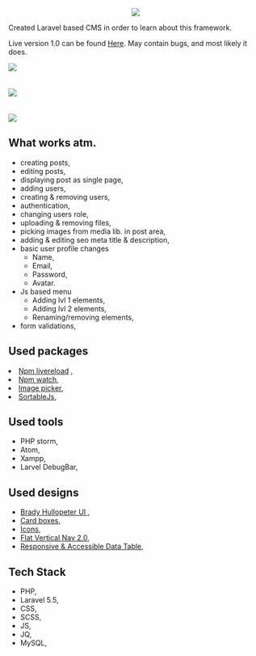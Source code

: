 <p align="center"><img src="https://laravel.com/assets/img/components/logo-laravel.svg"></p>

<p>
Created Laravel based CMS in order to learn about this framework. </p>

<p>Live version 1.0 can be found <a href="http://projekt-laravel-cms.volmarg.hekko24.pl/">Here</a>. May contain bugs, and most likely it does. </p>

<img src="https://github.com/Volmarg/Laravel-CMS/blob/master/screen_1.jpg?raw=true">
<br/><br/></br>
<img src="https://github.com/Volmarg/Laravel-CMS/blob/master/screen_2.png?raw=true">
<br/><br/></br>
<img src="https://github.com/Volmarg/Laravel-CMS/blob/master/screen_4.jpg?raw=true">

<h2>What works atm.</h2>

<ul>
<li>creating posts,</li>
<li>editing posts,</li>
<li>displaying post as single page, </li>
<li>adding users,</li>
<li>creating & removing users,</li>
<li>authentication,</li>
<li>changing users role,</li>
<li>uploading & removing files,</li>
<li>picking images from media lib. in post area,</li>
<li>adding & editing seo meta title & description,</li>
<li>basic user profile changes
    <ul>
        <li>Name,</li>
        <li>Email,</li>
        <li>Password,</li>
        <li>Avatar.</li>
    </ul>
</li>
<li>Js based menu
    <ul>
        <li>Adding lvl 1 elements,</li>
        <li>Adding lvl 2 elements,</li>
        <li>Renaming/removing elements,</li>
    </ul>
</li>
<li>form validations,</li>
</ul>

<h2>Used packages</h2>
<li><a href="https://www.npmjs.com/package/livereload">Npm livereload</a> ,</li>
<li><a href="https://www.npmjs.com/package/npm-watch">Npm watch</a>,</li>
<li><a href="https://rvera.github.io/image-picker/">Image picker</a>,</li>
<li><a href="http://rubaxa.github.io/Sortable/">SortableJs</a>,</li>


<h2>Used tools</h2>
<ul>
<li>PHP storm,</li>
<li>Atom,</li>
<li>Xampp,</li>
<li>Larvel DebugBar,</li>
</ul>

<h2>Used designs</h2>
<ul>
<li><a href="https://codepen.io/bradyhullopeter/pen/mRPQQy?editors=1100#0">Brady Hullopeter UI </a>,</li>
<li><a href="https://codepen.io/mcraiganthony/pen/NxGxqm">Card boxes</a>,</li>
<li><a href="https://icons8.com/icon/set/remove/all">Icons</a>,</li>
<li><a href="https://codepen.io/andytran/pen/eIgoJ">Flat Vertical Nav 2.0</a>,</li>
<li><a href="https://codepen.io/pixelchar/pen/rfuqK">Responsive & Accessible Data Table</a>,</li>
</ul>

<h2>Tech Stack</h2>
<ul>
<li>PHP,</li>
<li>Laravel 5.5,</li>
<li>CSS,</li>
<li>SCSS,</li>
<li>JS,</li>
<li>JQ,</li>
<li>MySQL,</li>
</ul>